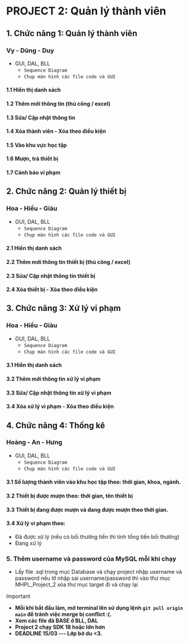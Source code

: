 # PROJECT 2: Quản lý thành viên

## 1. Chức năng 1: Quản lý thành viên
### Vy - Dũng - Duy
* GUI, DAL, BLL
    * `Sequence Diagram`
    * `Chụp màn hình các file code và GUI`

#### 1.1 Hiển thị danh sách
#### 1.2 Thêm mới thông tin (thủ công / excel)
#### 1.3 Sửa/ Cập nhật thông tin
#### 1.4 Xóa thành viên - Xóa theo điều kiện
#### 1.5 Vào khu vực học tập
#### 1.6 Mượn, trả thiết bị
#### 1.7 Cảnh báo vi phạm

## 2. Chức năng 2: Quản lý thiết bị
### Hoa - Hiếu - Giàu
* GUI, DAL, BLL
    * `Sequence Diagram`
    * `Chụp màn hình các file code và GUI`

#### 2.1 Hiển thị danh sách
#### 2.2 Thêm mới thông tin thiết bị (thủ công / excel)
#### 2.3 Sửa/ Cập nhật thông tin thiết bị
#### 2.4 Xóa thiết bị - Xóa theo điều kiện

## 3. Chức năng 3: Xử lý vi phạm
### Hoa - Hiếu - Giàu
* GUI, DAL, BLL
    * `Sequence Diagram`
    * `Chụp màn hình các file code và GUI`

#### 3.1 Hiển thị danh sách
#### 3.2 Thêm mới thông tin xử lý vi phạm
#### 3.3 Sửa/ Cập nhật thông tin xử lý vi phạm
#### 3.4 Xóa xử lý vi phạm - Xóa theo điều kiện

## 4. Chức năng 4: Thống kê
### Hoàng - An - Hưng
* GUI, DAL, BLL
    * `Sequence Diagram`
    * `Chụp màn hình các file code và GUI`

#### 3.1 Số lượng thành viên vào khu học tập theo: thời gian, khoa, ngành.
#### 3.2 Thiết bị được mượn theo: thời gian, tên thiết bị
#### 3.3 Thiết bị đang được mượn và đang được mượn theo thời gian.
#### 3.4 Xử lý vi phạm theo:
* Đã được xử lý (nếu có bồi thường tiền thì tính tổng tiền bồi thường)
* Đang xử lý

### 5. Thêm username và password của MySQL mỗi khi chạy
* Lấy file .sql trong mục Database và chạy project nhập username và password nếu lỡ nhập sai username/password thì vào thư mục MHPL_Project_2 xóa thư mục target đi và chạy lại


> [!IMPORTANT]
> * **Mỗi khi bắt đầu làm, mở terminal lên sử dụng lệnh ```git pull origin main``` để tránh việc merge bị conflict :(.**
> * **Xem các file đã BASE ở BLL, DAL**
> * **Project 2 chạy SDK 18 hoặc lớn hơn**
> * **DEADLINE 15/03 --- Lớp bờ du <3.**
